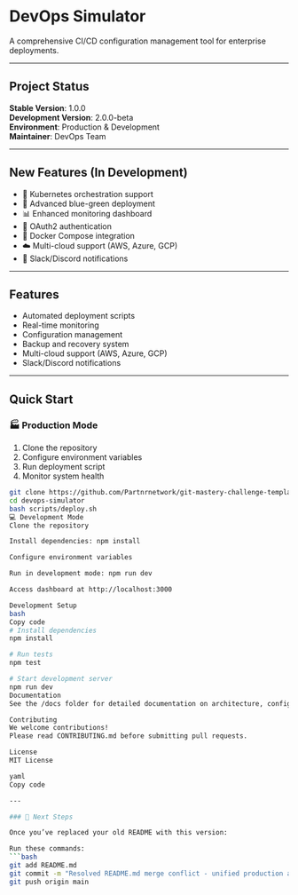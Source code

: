 # DevOps Simulator

A comprehensive CI/CD configuration management tool for enterprise deployments.

---

## Project Status

**Stable Version**: 1.0.0  
**Development Version**: 2.0.0-beta  
**Environment**: Production & Development  
**Maintainer**: DevOps Team  

---

## New Features (In Development)
- 🚀 Kubernetes orchestration support  
- 🔄 Advanced blue-green deployment  
- 📊 Enhanced monitoring dashboard  
- 🔐 OAuth2 authentication  
- 🐳 Docker Compose integration  
- ☁️ Multi-cloud support (AWS, Azure, GCP)  
- 💬 Slack/Discord notifications  

---

## Features
- Automated deployment scripts  
- Real-time monitoring  
- Configuration management  
- Backup and recovery system  
- Multi-cloud support (AWS, Azure, GCP)  
- Slack/Discord notifications  

---

## Quick Start

### 🏭 Production Mode
1. Clone the repository  
2. Configure environment variables  
3. Run deployment script  
4. Monitor system health  

```bash
git clone https://github.com/Partnrnetwork/git-mastery-challenge-template.git
cd devops-simulator
bash scripts/deploy.sh
💻 Development Mode
Clone the repository

Install dependencies: npm install

Configure environment variables

Run in development mode: npm run dev

Access dashboard at http://localhost:3000

Development Setup
bash
Copy code
# Install dependencies
npm install

# Run tests
npm test

# Start development server
npm run dev
Documentation
See the /docs folder for detailed documentation on architecture, configurations, and deployment workflows.

Contributing
We welcome contributions!
Please read CONTRIBUTING.md before submitting pull requests.

License
MIT License

yaml
Copy code

---

### 🧩 Next Steps

Once you’ve replaced your old README with this version:

Run these commands:
```bash
git add README.md
git commit -m "Resolved README.md merge conflict - unified production and development versions"
git push origin main

